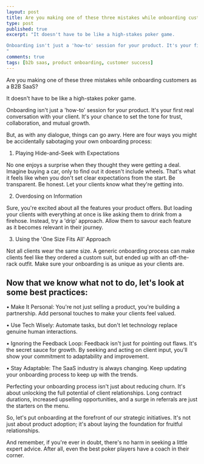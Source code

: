 ```yaml
---
layout: post
title: Are you making one of these three mistakes while onboarding customers as a B2B SaaS?
type: post
published: true
excerpt: "It doesn't have to be like a high-stakes poker game.

Onboarding isn't just a 'how-to' session for your product. It's your first real conversation with your client. It's your chance to set the tone for trust, collaboration, and mutual growth.
"
comments: true
tags: [b2b saas, product onboarding, customer success]
---
```


Are you making one of these three mistakes while onboarding customers as a B2B SaaS?

It doesn't have to be like a high-stakes poker game.

Onboarding isn't just a 'how-to' session for your product. It's your first real conversation with your client. It's your chance to set the tone for trust, collaboration, and mutual growth.

But, as with any dialogue, things can go awry. Here are four ways you might be accidentally sabotaging your own onboarding process:

1. Playing Hide-and-Seek with Expectations

No one enjoys a surprise when they thought they were getting a deal. Imagine buying a car, only to find out it doesn't include wheels. That's what it feels like when you don't set clear expectations from the start. Be transparent. Be honest. Let your clients know what they're getting into.

2. Overdosing on Information

Sure, you're excited about all the features your product offers. But loading your clients with everything at once is like asking them to drink from a firehose. Instead, try a 'drip' approach. Allow them to savour each feature as it becomes relevant in their journey.

3. Using the 'One Size Fits All' Approach

Not all clients wear the same size. A generic onboarding process can make clients feel like they ordered a custom suit, but ended up with an off-the-rack outfit. Make sure your onboarding is as unique as your clients are.

<h2 id="best-practices"> Now that we know what not to do, let's look at some best practices: </h2>

• Make It Personal: You're not just selling a product, you're building a partnership. Add personal touches to make your clients feel valued.

• Use Tech Wisely: Automate tasks, but don't let technology replace genuine human interactions.

• Ignoring the Feedback Loop: Feedback isn't just for pointing out flaws. It's the secret sauce for growth. By seeking and acting on client input, you'll show your commitment to adaptability and improvement.

• Stay Adaptable: The SaaS industry is always changing. Keep updating your onboarding process to keep up with the trends.

Perfecting your onboarding process isn't just about reducing churn. It's about unlocking the full potential of client relationships. Long contract durations, increased upselling opportunities, and a surge in referrals are just the starters on the menu.

So, let's put onboarding at the forefront of our strategic initiatives. It's not just about product adoption; it's about laying the foundation for fruitful relationships.

And remember, if you're ever in doubt, there's no harm in seeking a little expert advice. After all, even the best poker players have a coach in their corner.